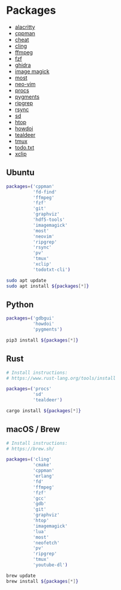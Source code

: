 
# Packages
* [alacritty](https://alacritty.org/)
* [cppman](https://github.com/aitjcize/cppman)
* [cheat](https://github.com/cheat/cheat)
* [cling](https://github.com/root-project/cling)
* [ffmpeg](https://www.ffmpeg.org/)
* [fzf](https://github.com/junegunn/fzf) 
* [ghidra](https://ghidra-sre.org/)
* [image magick](https://imagemagick.org/)
* [most](https://www.cyberciti.biz/faq/unix-linux-color-man-pages-configuration/)
* [neo-vim](https://neovim.io/)
* [procs](https://github.com/dalance/procs)
* [pygments](https://pygments.org/)
* [ripgrep](https://github.com/BurntSushi/ripgrep)
* [rsync](https://rsync.samba.org/)
* [sd](https://github.com/chmln/sd)
* [htop](https://htop.dev/)
* [howdoi](https://github.com/gleitz/howdoi)
* [tealdeer](https://github.com/dbrgn/tealdeer)
* [tmux](https://github.com/tmux/tmux) 
* [todo.txt](http://todotxt.org/)
* [xclip](https://linux.die.net/man/1/xclip)

## Ubuntu
```bash
packages=('cppman'
          'fd-find'
		  'ffmpeg'
		  'fzf'
		  'git'
		  'graphviz'
		  'hdf5-tools'
		  'imagemagick'
          'most'
		  'neovim'
          'ripgrep'
          'rsync'
		  'pv'
          'tmux'
          'xclip'
          'todotxt-cli')

sudo apt update
sudo apt install ${packages[*]}
```

## Python
```bash
packages=('gdbgui'
          'howdoi'
          'pygments')

pip3 install ${packages[*]}
```

## Rust
```bash
# Install instructions:
# https://www.rust-lang.org/tools/install

packages=('procs'
          'sd'
		  'tealdeer')

cargo install ${packages[*]}
```

## macOS / Brew
```bash
# Install instructions:
# https://brew.sh/

packages=('cling'
          'cmake'
          'cppman'
          'erlang'
          'fd'
          'ffmpeg'
		  'fzf'
		  'gcc'
		  'gdb'
		  'git'
		  'graphviz'
		  'htop'
		  'imagemagick'
		  'lua'
		  'most'
		  'neofetch'
		  'pv'
		  'ripgrep'
		  'tmux'
		  'youtube-dl')

brew update
brew install ${packages[*]}
```
